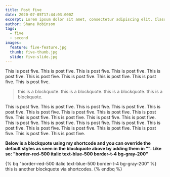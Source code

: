 ```yaml
---
title: Post five
date: 2020-07-05T17:44:03.000Z
excerpt: Lorem ipsum dolor sit amet, consectetur adipiscing elit. Class aptent taciti sociosqu ad litora torquent per conubia nostra, per inceptos himenaeos.
author: Shane Robinson
tags:
  - five
  - second
images:
  feature: five-feature.jpg
  thumb: five-thumb.jpg
  slide: five-slide.jpg
---
```


This is post five. This is post five. This is post five. This is post five. This is post five. This is post five. This is post five. This is post five. This is post five. This is post five.

> this is a blockquote. this is a blockquote. this is a blockquote. this is a blockquote. 

This is post five. This is post five. This is post five. This is post five. This is post five. This is post five. This is post five. This is post five. This is post five. This is post five. This is post five. This is post five. This is post five. This is post five. This is post five. This is post five. This is post five. This is post five. This is post five. This is post five. This is post five. This is post five. This is post five. This is post five.

**Below is a blockquote using my shortcode and you can override the default styles as seen in the blockquote above by adding them in "". Like so: "border-red-500 italic text-blue-500 border-t-4 bg-gray-200"** 

{% bq "border-red-500 italic text-blue-500 border-t-4 bg-gray-200" %}
this is another blockquote via shortcodes. 
{% endbq %}
